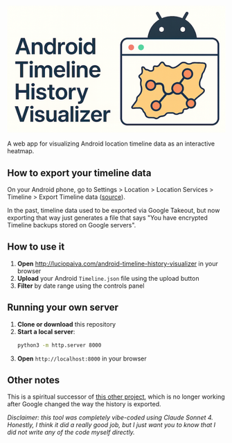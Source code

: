 
![atvh](athv.png)

A web app for visualizing Android location timeline data as an interactive heatmap.

## How to export your timeline data

On your Android phone, go to Settings > Location > Location Services > Timeline > Export Timeline data ([source](https://support.google.com/maps/thread/266757640/unable-to-export-google-maps-timeline-takeout?hl=en)).

In the past, timeline data used to be exported via Google Takeout, but now exporting that way just generates a file that says "You have encrypted Timeline backups stored on Google servers".

## How to use it

1. **Open** http://luciopaiva.com/android-timeline-history-visualizer in your browser
2. **Upload** your Android `Timeline.json` file using the upload button
3. **Filter** by date range using the controls panel

## Running your own server

1. **Clone or download** this repository
2. **Start a local server**:
   ```bash
   python3 -m http.server 8000
   ```
3. **Open** `http://localhost:8000` in your browser

## Other notes

This is a spiritual successor of [this other project](https://locationhistoryvisualizer.com/heatmap/), which is no longer working after Google changed the way the history is exported.

*Disclaimer: this tool was completely vibe-coded using Claude Sonnet 4. Honestly, I think it did a really good job, but I just want you to know that I did not write any of the code myself directly.*
